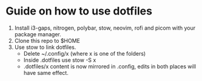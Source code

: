 # Guide on how to use dotfiles

1. Install i3-gaps, nitrogen, polybar, stow, neovim, rofi and picom with your package manager.
2. Clone this repo to $HOME
3. Use stow to link dotfiles.
    * Delete ~/.config/x (where x is one of the folders)
    * Inside .dotfiles use stow -S x
    * .dotfiles/x content is now mirrored in .config, edits in both places will have same effect.
